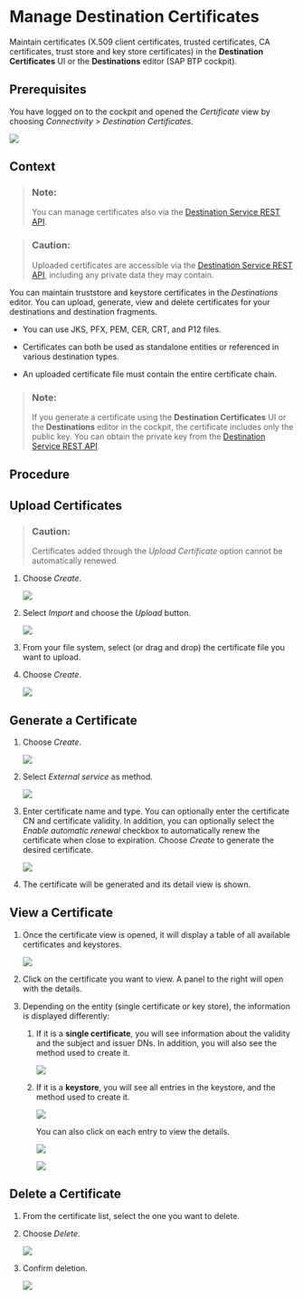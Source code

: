 <!-- loiodf1bb55a526942b9bee78fea2ebb3162 -->

# Manage Destination Certificates

Maintain certificates \(X.509 client certificates, trusted certificates, CA certificates, trust store and key store certificates\) in the **Destination Certificates** UI or the **Destinations** editor \(SAP BTP cockpit\).



## Prerequisites

You have logged on to the cockpit and opened the *Certificate* view by choosing *Connectivity* \> *Destination Certificates*.

![](images/CS_Destination_Certificates_-_Prereq_f0d2096.png)



## Context

> ### Note:  
> You can manage certificates also via the [Destination Service REST API](destination-service-rest-api-23ccafb.md).

> ### Caution:  
> Uploaded certificates are accessible via the [Destination Service REST API](destination-service-rest-api-23ccafb.md), including any private data they may contain.

You can maintain truststore and keystore certificates in the *Destinations* editor. You can upload, generate, view and delete certificates for your destinations and destination fragments.

-   You can use JKS, PFX, PEM, CER, CRT, and P12 files.
-   Certificates can both be used as standalone entities or referenced in various destination types.

-   An uploaded certificate file must contain the entire certificate chain.


> ### Note:  
> If you generate a certificate using the **Destination Certificates** UI or the **Destinations** editor in the cockpit, the certificate includes only the public key. You can obtain the private key from the [Destination Service REST API](destination-service-rest-api-23ccafb.md).

<a name="concept_qmm_jqt_f4"/>

<!-- concept\_qmm\_jqt\_f4 -->

## Procedure



## Upload Certificates

> ### Caution:  
> Certificates added through the *Upload Certificate* option cannot be automatically renewed.

1.  Choose *Create*.

    ![](images/CS_Destination_Certificates_-_Upload_1_3c93329.png)

2.  Select *Import* and choose the *Upload* button.

    ![](images/CS_Destination_Certificates_-_Upload_2_c83446e.png)

3.  From your file system, select \(or drag and drop\) the certificate file you want to upload.
4.  Choose *Create*.

    ![](images/CS_Destination_Certificates_-_Upload_3_620f046.png)




## Generate a Certificate

1.  Choose *Create*.

    ![](images/CS_Destination_Certificates_-_PKI_1_0c16401.png)

2.  Select *External service* as method.

    ![](images/CS_Destination_Certificates_-_PKI_2_6d54d99.png)

3.  Enter certificate name and type. You can optionally enter the certificate CN and certificate validity. In addition, you can optionally select the *Enable automatic renewal* checkbox to automatically renew the certificate when close to expiration. Choose *Create* to generate the desired certificate.

    ![](images/CS_Destination_Certificates_-_PKI_3_c3cf8d7.png)

4.  The certificate will be generated and its detail view is shown.



<a name="concept_qmm_jqt_f4__section_nkl_gtq_bgc"/>

## View a Certificate

1.  Once the certificate view is opened, it will display a table of all available certificates and keystores.

    ![](images/CS_Destination_Certificates_-_View_1_fdb8c8a.png)

2.  Click on the certificate you want to view. A panel to the right will open with the details.
3.  Depending on the entity \(single certificate or key store\), the information is displayed differently:
    1.  If it is a **single certificate**, you will see information about the validity and the subject and issuer DNs. In addition, you will also see the method used to create it.

        ![](images/CS_Destination_Certificates_-_View_2_28697bf.png)

    2.  If it is a **keystore**, you will see all entries in the keystore, and the method used to create it.

        ![](images/CS_Destination_Certificates_-_View_3_d4f21c9.png)

        You can also click on each entry to view the details.

        ![](images/CS_Destination_Certificates_-_View_4_a4e1f8d.png)

        ![](images/CS_Destination_Certificates_-_View_5_5d9ff56.png)





<a name="concept_qmm_jqt_f4__section_zh2_tcz_5cc"/>

## Delete a Certificate

1.  From the certificate list, select the one you want to delete.
2.  Choose *Delete*.

    ![](images/CS_Destination_Certificates_-_Delete_1_25d1cbe.png)

3.  Confirm deletion.

    ![](images/CS_Destination_Certificates_-_Delete_2_c5a6879.png)


